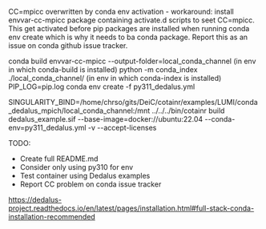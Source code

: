 CC=mpicc overwritten by conda env activation - workaround: install envvar-cc-mpicc package containing activate.d scripts to seet CC=mpicc. This get activated before pip packages are installed when running conda env create which is why it needs to ba conda package. Report this as an issue on conda github issue tracker.

conda build envvar-cc-mpicc --output-folder=local_conda_channel (in env in which conda-build is installed)
python -m conda_index ./local_conda_channel/ (in env in which conda-index is installed)
PIP_LOG=pip.log conda env create -f py311_dedalus.yml

SINGULARITY_BIND=/home/chrso/gits/DeiC/cotainr/examples/LUMI/conda_dedalus_mpich/local_conda_channel:/mnt ../../../bin/cotainr build dedalus_example.sif --base-image=docker://ubuntu:22.04 --conda-env=py311_dedalus.yml -v --accept-licenses

TODO:

- Create full README.md
- Consider only using py310 for env
- Test container using Dedalus examples
- Report CC problem on conda issue tracker


https://dedalus-project.readthedocs.io/en/latest/pages/installation.html#full-stack-conda-installation-recommended
